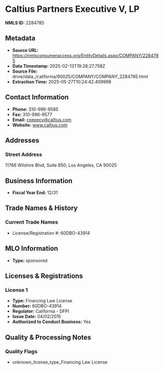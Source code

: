 # Caltius Partners Executive V, LP

**NMLS ID:** 2284785

## Metadata
- **Source URL:** https://nmlsconsumeraccess.org/EntityDetails.aspx/COMPANY/2284785
- **Data Timestamp:** 2025-02-13T19:28:27.758Z
- **Source File:** drive/data_/california/90025/COMPANY/COMPANY_2284785.html
- **Extraction Time:** 2025-05-27T10:24:42.409998

## Contact Information
- **Phone:** 310-996-9585
- **Fax:** 310-996-9577
- **Email:** cpexecv@caltius.com
- **Website:** www.caltius.com

## Addresses
### Street Address
11766 Wilshire Blvd, Suite 850; Los Angeles, CA 90025

## Business Information
- **Fiscal Year End:** 12/31

## Trade Names & History
### Current Trade Names
- License/Registration #: 60DBO-43914

## MLO Information
- **Type:** sponsored

## Licenses & Registrations

### License 1
- **Type:** Financing Law License
- **Number:** 60DBO-43914
- **Regulator:** California - DFPI
- **Issue Date:** 04/02/2015
- **Authorized to Conduct Business:** Yes

## Quality & Processing Notes
### Quality Flags
- unknown_license_type_Financing Law License

